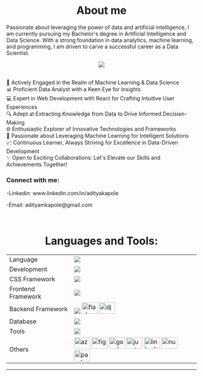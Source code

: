 <h1 align="center">About me </h1>

Passionate about leveraging the power of data and artificial intelligence, I am currently pursuing my Bachelor's degree in Artificial Intelligence and Data Science. With a strong foundation in data analytics, machine learning, and programming, I am driven to carve a successful career as a Data Scientist.

  
<p align="center">
  <img src="https://readme-typing-svg.herokuapp.com?color=FFA500&size=30&center=true&vCenter=true&width=600&height=60&lines=Welcome+to+my+GitHub+Profile!;I'm+Aditya+Kapole;Nice+to+meet+you!">
</p>

<br>
🚀 Actively Engaged in the Realm of Machine Learning & Data Science<br>
📊 Proficient Data Analyst with a Keen Eye for Insights<br>
💻 Expert in Web Development with React for Crafting Intuitive User Experiences<br>
🔍 Adept at Extracting Knowledge from Data to Drive Informed Decision-Making<br>
🌐 Enthusiastic Explorer of Innovative Technologies and Frameworks<br>
🤖 Passionate about Leveraging Machine Learning for Intelligent Solutions<br>
📈 Continuous Learner, Always Striving for Excellence in Data-Driven Development<br>
✨ Open to Exciting Collaborations: Let's Elevate our Skills and Achievements Together!

<div>

<h3>Connect with me:</h3>
<p>-Linkedin: www.linkedin.com/in/adityakapole</p>
<P>-Email: adityamkapole@gmail.com</P>
<div>
<br>
<h1 align="center">Languages and Tools:</h1>
<table align="center">
<tr>
<td>Language</td>
<td>
    <img src="https://skillicons.dev/icons?i=c,cpp,java,python" />
</a> 
</td>
</tr>

<tr>
<td>Development</td>
<td>
    <img src="https://skillicons.dev/icons?i=html,css,scss,javascript,typescript,php" />
  </a>
</td>
</tr>

<tr>
<td>CSS Framework</td>
<td> 
    <img src="https://skillicons.dev/icons?i=bootstrap,tailwind" />
  </a>
 </td>
</tr>
<tr>
<td>Frontend Framework</td>
<td>
    <img src="https://skillicons.dev/icons?i=react,next" />
  </a>
 </td>
</tr>

<tr>
<td>Backend Framework</td>
<td> 
    <img src="https://skillicons.dev/icons?i=nodejs,express" />
    <img src="https://cdn.jsdelivr.net/gh/devicons/devicon/icons/flask/flask-original.svg" height="30" width="42" alt="flask logo"  />
  <img src="https://cdn.jsdelivr.net/gh/devicons/devicon/icons/django/django-plain.svg" height="30" width="42" alt="django logo"  />
   </a>
</td>
</tr>


<tr>
<td>Database</td>
<td> 
    <img src="https://skillicons.dev/icons?i=mysql,mongodb" />
   </a>
</td>
</tr>
<tr>
<td>Tools</td>
<td> 
    <img src="https://skillicons.dev/icons?i=git,github,vscode,eclipse,docker,replit,stackoverflow,postman" />
    
  </a>
</td>
</tr>
<td>Others </td>
<td> 

  <img src="https://cdn.jsdelivr.net/gh/devicons/devicon/icons/azure/azure-original.svg" height="30" width="42" alt="azure logo"  />
    <img src="https://cdn.jsdelivr.net/gh/devicons/devicon/icons/figma/figma-original.svg" height="30" width="42" alt="figma logo"  />
  <img src="https://cdn.jsdelivr.net/gh/devicons/devicon/icons/googlecloud/googlecloud-original.svg" height="30" width="42" alt="googlecloud logo"  />
  <img src="https://cdn.jsdelivr.net/gh/devicons/devicon/icons/jupyter/jupyter-original.svg" height="30" width="42" alt="jupyter logo"  />
  <img src="https://cdn.jsdelivr.net/gh/devicons/devicon/icons/linkedin/linkedin-original.svg" height="30" width="42" alt="linkedin logo"  />
    <img src="https://cdn.jsdelivr.net/gh/devicons/devicon/icons/numpy/numpy-original.svg" height="30" width="42" alt="numpy logo"  />
  <img src="https://cdn.jsdelivr.net/gh/devicons/devicon/icons/pandas/pandas-original.svg" height="30" width="42" alt="pandas logo"  />

  </a>
</td>
</tr>
</table>
</div>

<hr>
<p>

</div>
<div align='center'>

<!---
adityakapole/adityakapole is a ✨ special ✨ repository because its `README.md` (this file) appears on your GitHub profile.
You can click the Preview link to take a look at your changes.
--->
